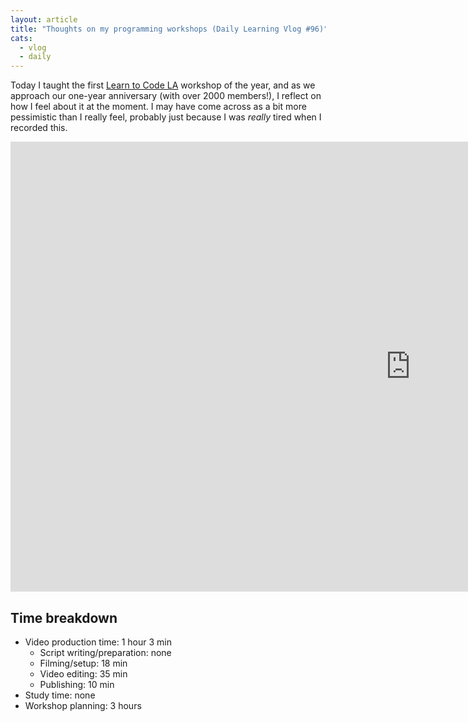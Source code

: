 ```yaml
---
layout: article
title: "Thoughts on my programming workshops (Daily Learning Vlog #96)"
cats:
  - vlog
  - daily
---
```


Today I taught the first [Learn to Code LA](http://learntocodela.org) workshop of the year, and as we approach our one-year anniversary (with over 2000 members!), I reflect on how I feel about it at the moment. I may have come across as a bit more pessimistic than I really feel, probably just because I was *really* tired when I recorded this.

<iframe width="1280" height="720" src="https://www.youtube.com/embed/iQ8D4xHTcvM" frameborder="0" allowfullscreen></iframe>

## Time breakdown

- Video production time: 1 hour 3 min 
  - Script writing/preparation: none
  - Filming/setup: 18 min
  - Video editing: 35 min
  - Publishing: 10 min
- Study time: none
- Workshop planning: 3 hours